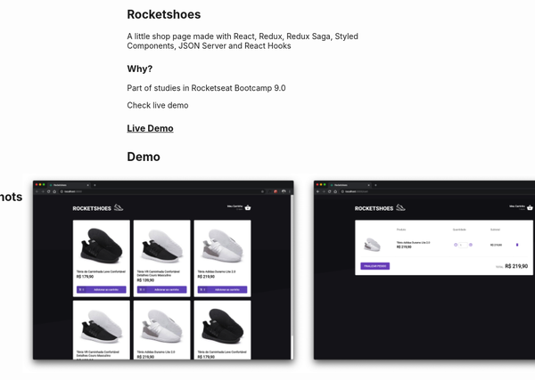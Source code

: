 ## Rocketshoes

A little shop page made with React, Redux, Redux Saga, Styled Components, JSON Server and React Hooks

### Why?

Part of studies in Rocketseat Bootcamp 9.0

Check live demo

### <a href="https://rocketshoesbygreg.netlify.com/">Live Demo</a>

## Demo

<div style="display: flex; justify-content: center">

<center><img src="screenshots/rocketshoes.gif"/></center>

## Screenshots

<img src="screenshots/screenshot1.png"/>
<img src="screenshots/screenshot2.png"/>
</div>
